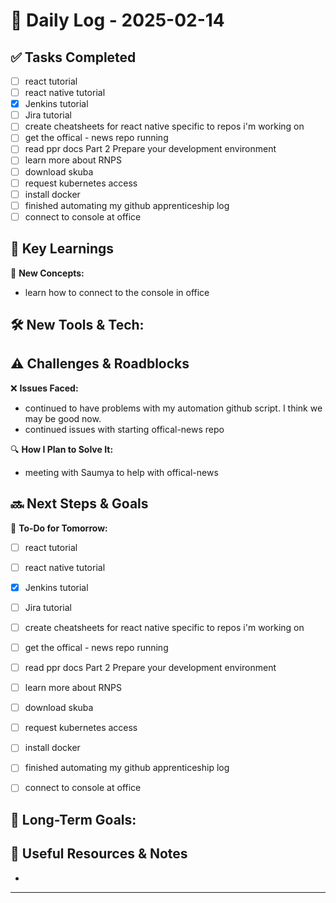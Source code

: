 
# 📝 Daily Log - 2025-02-14

## ✅ Tasks Completed
- [ ]  react tutorial
- [ ]  react native tutorial
- [x]  Jenkins tutorial
- [ ]  Jira tutorial
- [ ]  create cheatsheets for react native specific to repos i'm working on
- [ ]  get the offical - news repo running
- [ ]  read ppr docs Part 2 Prepare your development environment
- [ ]  learn more about RNPS
- [ ]  download skuba
- [ ]  request kubernetes access
- [ ]  install docker
- [ ]  finished automating my github apprenticeship log
- [ ]  connect to console at office

## 📖 Key Learnings
📌 **New Concepts:**
- learn how to connect to the console in office


🛠 **New Tools & Tech:**
-

## ⚠️ Challenges & Roadblocks
❌ **Issues Faced:**
- continued to have problems with my automation github script. I think we may be good now.
- continued issues with starting offical-news repo

🔍 **How I Plan to Solve It:**
- meeting with Saumya to help with offical-news 

## 🔜 Next Steps & Goals
🎯 **To-Do for Tomorrow:**
- [ ]  react tutorial
- [ ]  react native tutorial
- [x]  Jenkins tutorial
- [ ]  Jira tutorial
- [ ]  create cheatsheets for react native specific to repos i'm working on
- [ ]  get the offical - news repo running
- [ ]  read ppr docs Part 2 Prepare your development environment
- [ ]  learn more about RNPS
- [ ]  download skuba
- [ ]  request kubernetes access
- [ ]  install docker
- [ ]  finished automating my github apprenticeship log
- [ ]  connect to console at office


📅 **Long-Term Goals:**
-

## 🔗 Useful Resources & Notes
-

---
